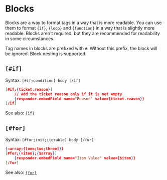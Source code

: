 # Blocks

Blocks are a way to format tags in a way that is more readable. You can use them to format `{if}`, `{loop}` and `{function}` in a way that is slightly more readable. Blocks aren't required, but they are recommended for readability in some circumstances.

Tag names in blocks are prefixed with `#`. Without this prefix, the block will be ignored. Block nesting is supported.

## `[#if]`

Syntax: `[#if;condition] body [/if]`

```json
[#if;{ticket.reason}]
    // Add the ticket reason only if it is not empty
    {responder.embedField name="Reason" value={ticket.reason}}
[/if]
```

See also: [`{if}`](../tags/global.md#if)

## `[#for]`

Syntax: `[#for;init;iterable] body [/for]`

```json
{=array;{[one;two;three]}}
[#for;{=item};{$array}]
	{responder.embedField name="Item Value" value={$item}}
[/for]
```

See also: [`{for}`](../tags/arrays-and-objects.md#forinititerablebody)